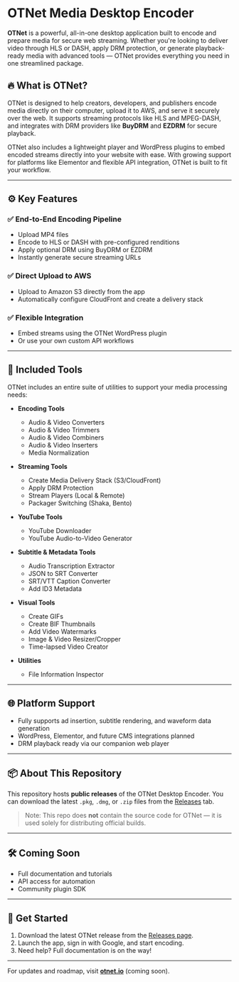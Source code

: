 # OTNet Media Desktop Encoder

**OTNet** is a powerful, all-in-one desktop application built to encode and prepare media for secure web streaming. Whether you're looking to deliver video through HLS or DASH, apply DRM protection, or generate playback-ready media with advanced tools — OTNet provides everything you need in one streamlined package.

## 🔥 What is OTNet?

OTNet is designed to help creators, developers, and publishers encode media directly on their computer, upload it to AWS, and serve it securely over the web. It supports streaming protocols like HLS and MPEG-DASH, and integrates with DRM providers like **BuyDRM** and **EZDRM** for secure playback.

OTNet also includes a lightweight player and WordPress plugins to embed encoded streams directly into your website with ease. With growing support for platforms like Elementor and flexible API integration, OTNet is built to fit your workflow.

---

## ⚙️ Key Features

### ✅ End-to-End Encoding Pipeline
- Upload MP4 files
- Encode to HLS or DASH with pre-configured renditions
- Apply optional DRM using BuyDRM or EZDRM
- Instantly generate secure streaming URLs

### ✅ Direct Upload to AWS
- Upload to Amazon S3 directly from the app
- Automatically configure CloudFront and create a delivery stack

### ✅ Flexible Integration
- Embed streams using the OTNet WordPress plugin
- Or use your own custom API workflows

---

## 🧰 Included Tools

OTNet includes an entire suite of utilities to support your media processing needs:

- **Encoding Tools**
  - Audio & Video Converters
  - Audio & Video Trimmers
  - Audio & Video Combiners
  - Audio & Video Inserters
  - Media Normalization

- **Streaming Tools**
  - Create Media Delivery Stack (S3/CloudFront)
  - Apply DRM Protection
  - Stream Players (Local & Remote)
  - Packager Switching (Shaka, Bento)

- **YouTube Tools**
  - YouTube Downloader
  - YouTube Audio-to-Video Generator

- **Subtitle & Metadata Tools**
  - Audio Transcription Extractor
  - JSON to SRT Converter
  - SRT/VTT Caption Converter
  - Add ID3 Metadata

- **Visual Tools**
  - Create GIFs
  - Create BIF Thumbnails
  - Add Video Watermarks
  - Image & Video Resizer/Cropper
  - Time-lapsed Video Creator

- **Utilities**
  - File Information Inspector

---

## 🌐 Platform Support

- Fully supports ad insertion, subtitle rendering, and waveform data generation
- WordPress, Elementor, and future CMS integrations planned
- DRM playback ready via our companion web player

---

## 📦 About This Repository

This repository hosts **public releases** of the OTNet Desktop Encoder. You can download the latest `.pkg`, `.dmg`, or `.zip` files from the [Releases](https://github.com/YOUR-USERNAME/otnet-releases/releases) tab.

> Note: This repo does **not** contain the source code for OTNet — it is used solely for distributing official builds.

---

## 🛠️ Coming Soon

- Full documentation and tutorials
- API access for automation
- Community plugin SDK

---

## 🚀 Get Started

1. Download the latest OTNet release from the [Releases page](https://github.com/YOUR-USERNAME/otnet-releases/releases).
2. Launch the app, sign in with Google, and start encoding.
3. Need help? Full documentation is on the way!

---

For updates and roadmap, visit **[otnet.io](https://otnet.io)** (coming soon).
